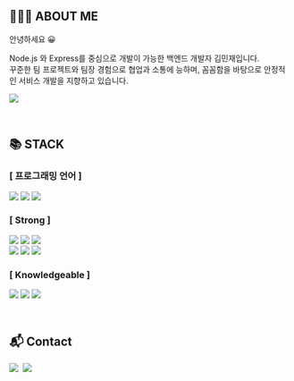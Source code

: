 ## 👨🏻‍💻 ABOUT ME

안녕하세요 😀

Node.js 와 Express를 중심으로 개발이 가능한 백엔드 개발자 김민재입니다.
<br />
꾸준한 팀 프로젝트와 팀장 경험으로 협업과 소통에 능하며, 꼼꼼함을 바탕으로 안정적인 서비스 개발을 지향하고 있습니다.

<a href="https://minjman2659.notion.site/18cb65fa6c1f4f29b65b2a03c980368f" target="_blank"><img src="https://img.shields.io/badge/Resume-000000?style=flat-square&logo=Notion&logoColor=white"/></a>

<br />

## 📚 STACK

### [ 프로그래밍 언어 ]

<img src="https://img.shields.io/badge/Javascript-FFCA33?style=flat-square&logo=JavaScript&logoColor=white"/></a>
<img src="https://img.shields.io/badge/HTML-E34F26?style=flat-square&logo=html5&logoColor=white"/></a>
<img src="https://img.shields.io/badge/CSS-1572B6?style=flat-square&logo=css3&logoColor=white"/></a><br>

### [ Strong ]

<img src="https://img.shields.io/badge/Node.js-339933?style=flat-square&logo=node.js&logoColor=white"/></a>
<img src="https://img.shields.io/badge/Express.js-000000?style=flat-square&logo=express&logoColor=white"/></a>
<img src="https://img.shields.io/badge/MySQL-4479A1?style=flat-square&logo=mysql&logoColor=white"/></a><br>
<img src="https://img.shields.io/badge/Sequelize-52B0E7?style=flat-square&logo=Sequelize&logoColor=white"/></a>
<img src="https://img.shields.io/badge/React-0088CC?style=flat-square&logo=react&logoColor=white"/></a>
<img src="https://img.shields.io/badge/Git-EC6F26?style=flat-square&logo=git&logoColor=white"/></a>

### [ Knowledgeable ]

<img src="https://img.shields.io/badge/AWS-232F3E?style=flat-square&logo=Amazon AWS&logoColor=white"/></a>
<img src="https://img.shields.io/badge/JWT-000000?style=flat-square&logo=json web tokens&logoColor=white"/></a>
<img src="https://img.shields.io/badge/Redux-764ABC?style=flat-square&logo=redux&logoColor=white"/></a>

<br />

## 📬 Contact

<p>
  <a href="https://minjman2659.notion.site/minjman2659/16d5cc5769c84f4aacb11952a3625dfc" target="_blank"><img src="https://img.shields.io/badge/Blog-000000?style=flat-square&logo=Notion&logoColor=white"/></a>&nbsp
  <a href="mailto:minjman2659@gmail.com"><img src="https://img.shields.io/badge/Gmail-d14836?style=flat-square&logo=Gmail&logoColor=white&matilto:minjman2659@gmail.com"/></a>
</p>
